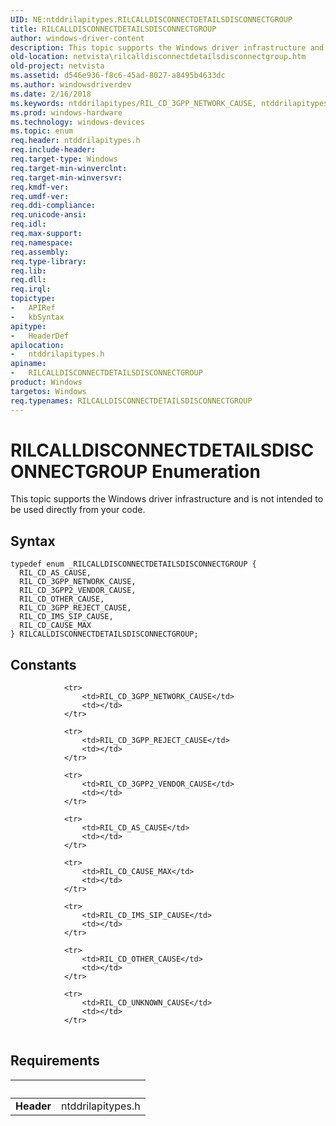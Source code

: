 ```yaml
---
UID: NE:ntddrilapitypes.RILCALLDISCONNECTDETAILSDISCONNECTGROUP
title: RILCALLDISCONNECTDETAILSDISCONNECTGROUP
author: windows-driver-content
description: This topic supports the Windows driver infrastructure and is not intended to be used directly from your code.
old-location: netvista\rilcalldisconnectdetailsdisconnectgroup.htm
old-project: netvista
ms.assetid: d546e936-f8c6-45ad-8027-a8495b4633dc
ms.author: windowsdriverdev
ms.date: 2/16/2018
ms.keywords: ntddrilapitypes/RIL_CD_3GPP_NETWORK_CAUSE, ntddrilapitypes/RILCALLDISCONNECTDETAILSDISCONNECTGROUP, RIL_CD_3GPP_NETWORK_CAUSE, RILCALLDISCONNECTDETAILSDISCONNECTGROUP, RIL_CD_CAUSE_MAX, ntddrilapitypes/RIL_CD_3GPP2_VENDOR_CAUSE, RILCALLDISCONNECTDETAILSDISCONNECTGROUP enumeration [Network Drivers Starting with Windows Vista], ntddrilapitypes/RIL_CD_IMS_SIP_CAUSE, ntddrilapitypes/RIL_CD_AS_CAUSE, RIL_CD_3GPP2_VENDOR_CAUSE, ntddrilapitypes/RIL_CD_OTHER_CAUSE, netvista.rilcalldisconnectdetailsdisconnectgroup, ntddrilapitypes/RIL_CD_CAUSE_MAX, RIL_CD_AS_CAUSE, ntddrilapitypes/RIL_CD_3GPP_REJECT_CAUSE, RIL_CD_3GPP_REJECT_CAUSE, RIL_CD_IMS_SIP_CAUSE, RIL_CD_OTHER_CAUSE
ms.prod: windows-hardware
ms.technology: windows-devices
ms.topic: enum
req.header: ntddrilapitypes.h
req.include-header: 
req.target-type: Windows
req.target-min-winverclnt: 
req.target-min-winversvr: 
req.kmdf-ver: 
req.umdf-ver: 
req.ddi-compliance: 
req.unicode-ansi: 
req.idl: 
req.max-support: 
req.namespace: 
req.assembly: 
req.type-library: 
req.lib: 
req.dll: 
req.irql: 
topictype:
-	APIRef
-	kbSyntax
apitype:
-	HeaderDef
apilocation:
-	ntddrilapitypes.h
apiname:
-	RILCALLDISCONNECTDETAILSDISCONNECTGROUP
product: Windows
targetos: Windows
req.typenames: RILCALLDISCONNECTDETAILSDISCONNECTGROUP
---
```


# RILCALLDISCONNECTDETAILSDISCONNECTGROUP Enumeration
This topic supports the Windows driver infrastructure and is not intended to be used directly from your code.

## Syntax
````
typedef enum _RILCALLDISCONNECTDETAILSDISCONNECTGROUP { 
  RIL_CD_AS_CAUSE,
  RIL_CD_3GPP_NETWORK_CAUSE,
  RIL_CD_3GPP2_VENDOR_CAUSE,
  RIL_CD_OTHER_CAUSE,
  RIL_CD_3GPP_REJECT_CAUSE,
  RIL_CD_IMS_SIP_CAUSE,
  RIL_CD_CAUSE_MAX
} RILCALLDISCONNECTDETAILSDISCONNECTGROUP;
````

## Constants

<table>
            
                <tr>
                    <td>RIL_CD_3GPP_NETWORK_CAUSE</td>
                    <td></td>
                </tr>
            
                <tr>
                    <td>RIL_CD_3GPP_REJECT_CAUSE</td>
                    <td></td>
                </tr>
            
                <tr>
                    <td>RIL_CD_3GPP2_VENDOR_CAUSE</td>
                    <td></td>
                </tr>
            
                <tr>
                    <td>RIL_CD_AS_CAUSE</td>
                    <td></td>
                </tr>
            
                <tr>
                    <td>RIL_CD_CAUSE_MAX</td>
                    <td></td>
                </tr>
            
                <tr>
                    <td>RIL_CD_IMS_SIP_CAUSE</td>
                    <td></td>
                </tr>
            
                <tr>
                    <td>RIL_CD_OTHER_CAUSE</td>
                    <td></td>
                </tr>
            
                <tr>
                    <td>RIL_CD_UNKNOWN_CAUSE</td>
                    <td></td>
                </tr>
</table>


## Requirements
| &nbsp; | &nbsp; |
| ---- |:---- |
| **Header** | ntddrilapitypes.h |